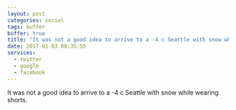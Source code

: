 ```yaml
---
layout: post
categories: social
tags: buffer
buffer: true
title: "It was not a good idea to arrive to a -4 c Seattle with snow while wearing shorts."
date: 2017-01-03 08:35:55
services: 
  - twitter
  - google
  - facebook
---
```

It was not a good idea to arrive to a -4 c Seattle with snow while wearing shorts.
